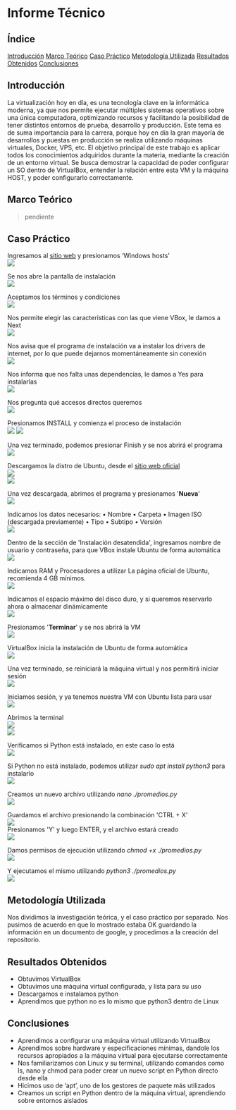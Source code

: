# Informe Técnico

## <a name = "indice"></a>Índice

[Introducción](#introduccion)
[Marco Teórico](#marcoteorico)
[Caso Práctico](#casopractico)
[Metodología Utilizada](#metodologia_utilizada)
[Resultados Obtenidos](#resultados_obtenidos)
[Conclusiones](#conclusiones)

## <a name = "introduccion"></a>Introducción
La virtualización hoy en día, es una tecnología clave en la informática moderna, ya que nos permite ejecutar múltiples sistemas operativos sobre una única computadora, optimizando recursos y facilitando la posibilidad de tener distintos entornos de prueba, desarrollo y producción.
Este tema es de suma importancia para la carrera, porque hoy en día la gran mayoría de desarrollos y puestas en producción se realiza utilizando máquinas virtuales, Docker, VPS, etc. 
El objetivo principal de este trabajo es aplicar todos los conocimientos adquiridos durante la materia, mediante la creación de un entorno virtual. Se busca demostrar la capacidad de poder configurar un SO dentro de VirtualBox, entender la relación entre esta VM y la máquina HOST, y poder configurarlo correctamente.

## <a name = "marcoteorico"></a>Marco Teórico
> pendiente

## <a name = "casopractico"></a>Caso Práctico
Ingresamos al [sitio web](<https://www.virtualbox.org/wiki/Downloads>) y presionamos ‘Windows hosts’
<br>
![](./imagenes/firefox_eVA2T2NJfV.png)
<br>

Se nos abre la pantalla de instalación
<br>
![](./imagenes/VirtualBox-7.1.10-169112-Win_9cx8wGoYV0.png)
<br>

Aceptamos los términos y condiciones
<br>
![](./imagenes/VirtualBox-7.1.10-169112-Win_GxfETMiurJ.png)
<br>

Nos permite elegir las características con las que viene VBox, le damos a Next
<br>
![](./imagenes/VirtualBox-7.1.10-169112-Win_iUoKDGQAkd.png)
<br>

Nos avisa que el programa de instalación va a instalar los drivers de internet, por lo que puede dejarnos momentáneamente sin conexión
<br>
![](./imagenes/VirtualBox-7.1.10-169112-Win_ynsEyYla47.png)
<br>

Nos informa que nos falta unas dependencias, le damos a Yes para instalarlas
<br>
![](./imagenes/VirtualBox-7.1.10-169112-Win_kUeuwb6hBH.png)
<br>

Nos pregunta qué accesos directos queremos
<br>
![](./imagenes/VirtualBox-7.1.10-169112-Win_IXlAFSGKa6.png)
<br>

Presionamos INSTALL y comienza el proceso de instalación
<br>
![](./imagenes/VirtualBox-7.1.10-169112-Win_2pSOGrfwkG.png)
![](./imagenes/VirtualBox-7.1.10-169112-Win_KhYO8XW7rQ.png)
<br>

Una vez terminado, podemos presionar Finish y se nos abrirá el programa
<br>
![](./imagenes/VirtualBox-7.1.10-169112-Win_vbzEVqbWIQ.png)
<br>


Descargamos la distro de Ubuntu, desde el [sitio web oficial](https://ubuntu.com/download/desktop)
<br>
![](./imagenes/firefox_4Vx7RG5VEf.png)
<br>
![](./imagenes/explorer_2jRK6b9tup.png)
<br>

Una vez descargada, abrimos el programa y presionamos '**Nueva**'
<br>
![](./imagenes/VirtualBox_h4spb5XFcf.png)
<br>

Indicamos los datos necesarios:
• Nombre
• Carpeta
• Imagen ISO (descargada previamente)
• Tipo
• Subtipo
• Versión
<br>
![](./imagenes/VirtualBox_t5eeNUbrGI.png)
<br>

Dentro de la sección de 'Instalación desatendida', ingresamos nombre de usuario y contraseña, para que VBox instale Ubuntu de forma automática
<br>
![](./imagenes/VirtualBox_Tub25Ohdff.png)
<br>

Indicamos RAM y Procesadores a utilizar
La página oficial de Ubuntu, recomienda 4 GB mínimos.
<br>
![](./imagenes/VirtualBox_6tXlkeniVO.png)
<br>

Indicamos el espacio máximo del disco duro, y si queremos reservarlo ahora o almacenar dinámicamente
<br>
![](./imagenes/VirtualBox_ftojgare1K.png)
<br>

Presionamos '**Terminar**' y se nos abrirá la VM
<br>
![](./imagenes/VirtualBox_WMWPePWjtZ.png)
<br>

VirtualBox inicia la instalación de Ubuntu de forma automática
<br>
![](./imagenes/VirtualBoxVM_EGajKrp2v4.png)
<br>

Una vez terminado, se reiniciará la máquina virtual y nos permitirá iniciar sesión
<br>
![](./imagenes/VirtualBoxVM_8fVetkh7xC.png)
<br>

Iniciamos sesión, y ya tenemos nuestra VM con Ubuntu lista para usar
<br>
![](./imagenes/VirtualBoxVM_opawkC3AAs.png)
<br>

Abrimos la terminal
<br>
![](./imagenes/VirtualBoxVM_PLIVllGpQ5.png)
<br>
![](./imagenes/VirtualBoxVM_oECnFkOQW0.png)
<br>

Verificamos si Python está instalado, en este caso lo está
<br>
![](./imagenes/VirtualBoxVM_0O5kUZYUya.png)
<br>

Si Python no está instalado, podemos utilizar *sudo apt install python3* para instalarlo
<br>
![](./imagenes/VirtualBoxVM_dhhsLJu00N.png)
<br>

Creamos un nuevo archivo utilizando *nano ./promedios.py*
<br>
![](./imagenes/VirtualBoxVM_XsydECM6vx.png)
<br>

Guardamos el archivo presionando la combinación 'CTRL + X'
<br>
![](./imagenes/VirtualBoxVM_svIfZOs0OP.png)
<br>
Presionamos 'Y' y luego ENTER, y el archivo estará creado
<br>
![](./imagenes/VirtualBoxVM_5iSeK6FaT5.png)
<br>

Damos permisos de ejecución utilizando *chmod +x ./promedios.py*
<br>
![](./imagenes/VirtualBoxVM_4zfbvkwh35.png)
<br>

Y ejecutamos el mismo utilizando *python3 ./promedios.py*
<br>
![](./imagenes/VirtualBoxVM_mflhhcAYs2.png)
<br>

## <a name = "metodologia_utilizada"></a>Metodología Utilizada
Nos dividimos la investigación teórica, y el caso práctico por separado. Nos pusimos de acuerdo en que lo mostrado estaba OK guardando la información en un documento de google, y procedimos a la creación del repositorio.

## <a name = "resultados_obtenidos"></a>Resultados Obtenidos
- Obtuvimos VirtualBox
- Obtuvimos una máquina virtual configurada, y lista para su uso
- Descargamos e instalamos python
- Aprendimos que python no es lo mismo que python3 dentro de Linux

## <a name = "conclusiones"></a>Conclusiones
- Aprendimos a configurar una máquina virtual utilizando VirtualBox
- Aprendimos sobre hardware y especificaciones mínimas, dandole los recursos apropiados a la máquina virtual para ejecutarse correctamente
- Nos familiarizamos con Linux y su terminal, utilizando comandos como ls, nano y chmod para poder crear un nuevo script en Python directo desde ella
- Hicimos uso de ‘apt’, uno de los gestores de paquete más utilizados
- Creamos un script en Python dentro de la máquina virtual, aprendiendo sobre entornos aislados